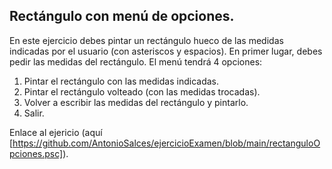 ## Rectángulo con menú de opciones.

En este ejercicio debes pintar un rectángulo hueco de las medidas indicadas por el usuario (con asteriscos y espacios).
En primer lugar, debes pedir las medidas del rectángulo. El menú tendrá 4 opciones:
1. Pintar el rectángulo con las medidas indicadas.
2. Pintar el rectángulo volteado (con las medidas trocadas).
3. Volver a escribir las medidas del rectángulo y pintarlo.
4. Salir.

Enlace al ejericio (aquí [https://github.com/AntonioSalces/ejercicioExamen/blob/main/rectanguloOpciones.psc]).
